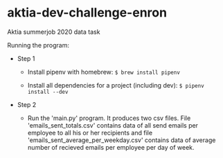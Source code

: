 # aktia-dev-challenge-enron

Aktia summerjob 2020 data task

Running the program:

- Step 1

  - Install pipenv with homebrew:
  ```$ brew install pipenv```

  - Install all dependencies for a project (including dev):
  ```$ pipenv install --dev```

- Step 2

  - Run the 'main.py' program. It produces two csv files. File 'emails_sent_totals.csv' contains data of all send emails per employee to all his or her recipients and file 'emails_sent_average_per_weekday.csv' contains data of average number of recieved emails per employee per day of week.
  